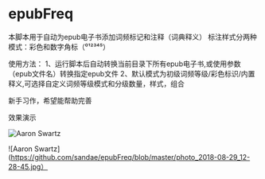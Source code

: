 # epubFreq


本脚本用于自动为epub电子书添加词频标记和注释（词典释义）
标注样式分两种模式：彩色和数字角标（⁰¹²³⁴⁵）


使用方法：
1、运行脚本后自动转换当前目录下所有epub电子书,或使用参数（epub文件名）转换指定epub文件
2、默认模式为初级词频等级/彩色标识/内置释义,可选择自定义词频等级模式和分级数量，样式，组合

新手习作，希望能帮助完善

效果演示



![Aaron Swartz](https://github.com/sandae/epubFreq/raw/master/photo_2018-08-29_12-28-43.jpg)

![Aaron Swartz](https://github.com/sandae/epubFreq/blob/master/photo_2018-08-29_12-28-45.jpg）
